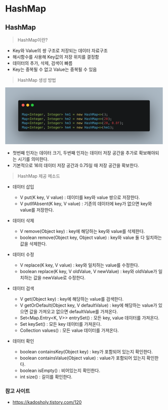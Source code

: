 HashMap
=============

## HashMap
> HashMap이란?
  - Key와 Value의 쌍 구조로 저장되는 데이터 자료구조
  - 해시함수를 사용해 Key값의 저장 위치를 결정함
  - 데이터의 추가, 삭제, 검색이 빠름
  - Key는 중복될 수 없고 Value는 중복될 수 있음

> HashMap 생성 방법

  ![hashmap 이미지](/Java/images/hashmap.png)
  - 첫번째 인자는 데이터 크기, 두번째 인자는 데이터 저장 공간을 추가로 확보해야되는 시기를 의미한다.
  - 기본적으로 16의 데이터 저장 공간과 0.75일 때 저장 공간을 확보한다.

> HashMap 제공 메소드
  - 데이터 삽입
    - V put(K key, V value) : 데이터를 key와 value 쌍으로 저장한다.
    - V putIfAbsent(K key, V value) : 기존의 데이터에 key가 없으면 key와 value를 저장한다.

  - 데이터 삭제
    - V remove(Object key) : key에 해당하는 key와 value를 삭제한다.
    - boolean remove(Object key, Object value) : key와 value 둘 다 일치하는 값을 삭제한다.

  - 데이터 수정
    - V replace(K key, V value) : key와 일치하는 value를 수정한다.
    - boolean replace(K key, V oldValue, V newValue) : key와 oldValue가 일치하는 값을 newValue로 수정한다.

  - 데이터 검색
    - V get(Object key) : key에 해당하는 value를 검색한다.
    - V getOrDefault(Object key, V defaultValue) : key에 해당하는 value가 있으면 값을 가져오고 없으면 defaultValue를 가져온다.
    - Set<Map.Entry<K, V>> entrySet() : 모든 key, value 데이터를 가져온다.
    - Set<K> keySet() : 모든 key 데이터를 가져온다.
    - Collection<V> values() : 모든 value 데이터를 가져온다.

  - 데이터 확인
    - boolean containsKey(Object key) : key가 포함되어 있는지 확인한다.
    - boolean containsValue(Object value) : value가 포함되어 있는지 확인한다.
    - boolean isEmpty() : 비어있는지 확인한다.
    - int size() : 길이를 확인한다.

### 참고 사이트
- https://kadosholy.tistory.com/120
